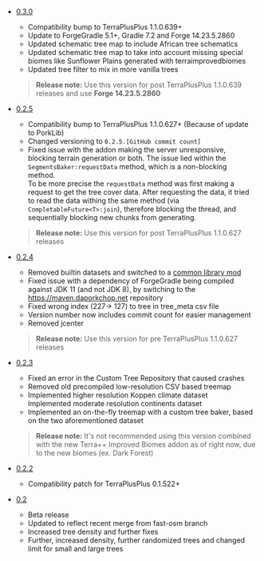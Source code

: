 - [0.3.0](https://github.com/DavixDevelop/terracustomtreerepo/releases/tag/0.3.0)
  - Compatibility bump to TerraPlusPlus 1.1.0.639+
  - Update to ForgeGradle 5.1+, Gradle 7.2 and Forge 14.23.5.2860
  - Updated schematic tree map to include African tree schematics
  - Updated schematic tree map to take into account missing special biomes like Sunflower Plains generated with terraimprovedbiomes
  - Updated tree filter to mix in more vanilla trees

  >**Release note:** Use this version for post TerraPlusPlus 1.1.0.639 releases and use **Forge 14.23.5.2860**
- [0.2.5](https://github.com/DavixDevelop/terracustomtreerepo/releases/tag/0.2.5)
  - Compatibility bump to TerraPlusPlus 1.1.0.627+ (Because of update to PorkLib)
  - Changed versioning to `0.2.5.[GitHub commit count]`
  - Fixed issue with the addon making the server unresponsive, blocking terrain generation or both. The issue lied within the `SegmentsBaker:requestData` method, which is a non-blocking method. <br>To be more precise the `requestData` method was first making a request to get the tree cover data. After requesting the data, it tried to read the data withing the same method (via `CompletableFuture<T>:join`), therefore blocking the thread, and sequentially blocking new chunks from generating.

  >**Release note:** Use this version for post TerraPlusPlus 1.1.0.627 releases
- [0.2.4](https://github.com/DavixDevelop/terracustomtreerepo/releases/tag/0.2.4)
  - Removed builtin datasets and switched to a [common library mod](https://github.com/DavixDevelop/terracommondatasets)
  - Fixed issue with a dependency of ForgeGradle being compiled against JDK 11 (and not JDK 8), by switching to the https://maven.daporkchop.net repository
  - Fixed wrong index (227-> 127) to tree in tree_meta csv file
  - Version number now includes commit count for easier management
  - Removed jcenter

  >**Release note:** Use this version for pre TerraPlusPlus 1.1.0.627 releases
- [0.2.3](https://github.com/DavixDevelop/terracustomtreerepo/releases/tag/0.2.3)
  - Fixed an error in the Custom Tree Repository that caused crashes
  - Removed old precompiled low-resolution CSV based treemap
  - Implemented higher resolution Koppen climate dataset        
    Implemented moderate resolution continents dataset
  - Implemented an on-the-fly treemap with a custom tree baker, based on the two aforementioned dataset

  >**Release note:** It's not recommended using this version combined with the new Terra++ Improved Biomes addon as of right now, due to the new biomes (ex. Dark Forest)
- [0.2.2](https://github.com/DavixDevelop/terracustomtreerepo/releases/tag/0.2.2)
  - Compatibility patch for TerraPlusPlus 0.1.522+
- [0.2](https://github.com/DavixDevelop/terracustomtreerepo/releases/tag/0.2)
  - Beta release
  - Updated to reflect recent merge from fast-osm branch
  - Increased tree density and further fixes
  - Further, increased density, further randomized trees and changed limit for small and large trees